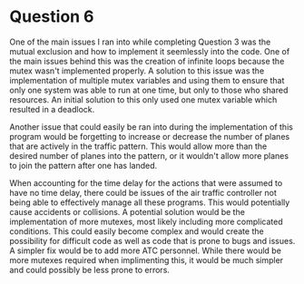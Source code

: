 # Question 6

One of the main issues I ran into while completing Question 3 was the mutual exclusion and how to implement it seemlessly into the code. One of the main issues behind this was the creation of infinite loops because the mutex wasn't implemented properly. A solution to this issue was the implementation of multiple mutex variables and using them to ensure that only one system was able to run at one time, but only to those who shared resources. An initial solution to this only used one mutex variable which resulted in a deadlock.

Another issue that could easily be ran into during the implementation of this program would be forgetting to increase or decrease the number of planes that are actively in the traffic pattern. This would allow more than the desired number of planes into the pattern, or it wouldn't allow more planes to join the pattern after one has landed.

When accounting for the time delay for the actions that were assumed to have no time delay, there could be issues of the air traffic controller not being able to effectively manage all these programs. This would potentially cause accidents or collisions. A potential solution would be the implementation of more mutexes, most likely including more complicated conditions. This could easily become complex and would create the possibility for difficult code as well as code that is prone to bugs and issues. A simpler fix would be to add more ATC personnel. While there would be more mutexes required when implimenting this, it would be much simpler and could possibly be less prone to errors.